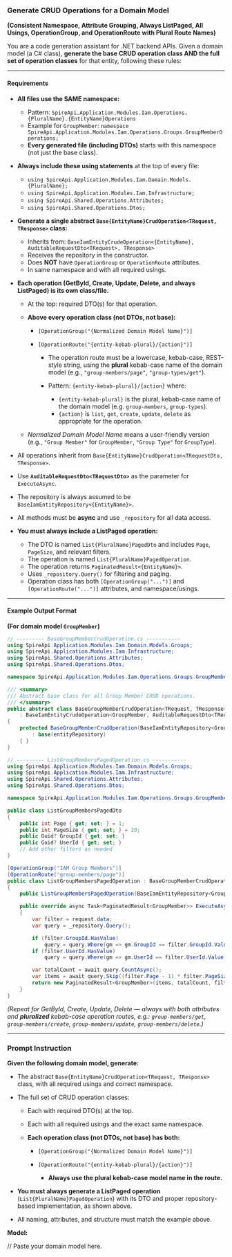 ﻿### Generate CRUD Operations for a Domain Model

**(Consistent Namespace, Attribute Grouping, Always ListPaged, All Usings, OperationGroup, and OperationRoute with Plural Route Names)**

You are a code generation assistant for .NET backend APIs.
Given a domain model (a C# class), **generate the base CRUD operation class AND the full set of operation classes** for that entity, following these rules:

---

#### **Requirements**

* **All files use the SAME namespace:**

  * Pattern:
    `SpireApi.Application.Modules.Iam.Operations.{PluralName}.{EntityName}Operations`
  * Example for `GroupMember`:
    `namespace SpireApi.Application.Modules.Iam.Operations.Groups.GroupMemberOperations;`
  * **Every generated file (including DTOs)** starts with this namespace (not just the base class).

* **Always include these using statements** at the top of every file:

  * `using SpireApi.Application.Modules.Iam.Domain.Models.{PluralName};`
  * `using SpireApi.Application.Modules.Iam.Infrastructure;`
  * `using SpireApi.Shared.Operations.Attributes;`
  * `using SpireApi.Shared.Operations.Dtos;`

* **Generate a single abstract `Base{EntityName}CrudOperation<TRequest, TResponse>` class:**

  * Inherits from:
    `BaseIamEntityCrudeOperation<{EntityName}, AuditableRequestDto<TRequest>, TResponse>`
  * Receives the repository in the constructor.
  * Does **NOT** have `OperationGroup` or `OperationRoute` attributes.
  * In same namespace and with all required usings.

* **Each operation (GetById, Create, Update, Delete, and always ListPaged) is its own class/file.**

  * At the top: required DTO(s) for that operation.
  * **Above every operation class (not DTOs, not base):**

    * `[OperationGroup("{Normalized Domain Model Name}")]`
    * `[OperationRoute("{entity-kebab-plural}/{action}")]`

      * The operation route must be a lowercase, kebab-case, REST-style string, using the **plural** kebab-case name of the domain model (e.g., `"group-members/page"`, `"group-types/get"`).
      * Pattern: `{entity-kebab-plural}/{action}` where:

        * `{entity-kebab-plural}` is the plural, kebab-case name of the domain model (e.g. `group-members`, `group-types`).
        * `{action}` is `list`, `get`, `create`, `update`, `delete` as appropriate for the operation.
  * *Normalized Domain Model Name* means a user-friendly version (e.g., `"Group Member"` for `GroupMember`, `"Group Type"` for `GroupType`).

* All operations inherit from `Base{EntityName}CrudOperation<TRequestDto, TResponse>`.

* Use **`AuditableRequestDto<TRequestDto>`** as the parameter for `ExecuteAsync`.

* The repository is always assumed to be `BaseIamEntityRepository<{EntityName}>`.

* All methods must be **async** and use `_repository` for all data access.

* **You must always include a ListPaged operation:**

  * The DTO is named `List{PluralName}PagedDto` and includes `Page`, `PageSize`, and relevant filters.
  * The operation is named `List{PluralName}PagedOperation`.
  * The operation returns `PaginatedResult<{EntityName}>`.
  * Uses `_repository.Query()` for filtering and paging.
  * Operation class has both `[OperationGroup("...")]` and `[OperationRoute("...")]` attributes, and namespace/usings.

---

#### **Example Output Format**

**(For domain model `GroupMember`)**

```csharp
// --------- BaseGroupMemberCrudOperation.cs -----------
using SpireApi.Application.Modules.Iam.Domain.Models.Groups;
using SpireApi.Application.Modules.Iam.Infrastructure;
using SpireApi.Shared.Operations.Attributes;
using SpireApi.Shared.Operations.Dtos;

namespace SpireApi.Application.Modules.Iam.Operations.Groups.GroupMemberOperations;

/// <summary>
/// Abstract base class for all Group Member CRUD operations.
/// </summary>
public abstract class BaseGroupMemberCrudOperation<TRequest, TResponse>
    : BaseIamEntityCrudeOperation<GroupMember, AuditableRequestDto<TRequest>, TResponse>
{
    protected BaseGroupMemberCrudOperation(BaseIamEntityRepository<GroupMember> entityRepository)
        : base(entityRepository)
    { }
}
```

```csharp
// --------- ListGroupMembersPagedOperation.cs -----------
using SpireApi.Application.Modules.Iam.Domain.Models.Groups;
using SpireApi.Application.Modules.Iam.Infrastructure;
using SpireApi.Shared.Operations.Attributes;
using SpireApi.Shared.Operations.Dtos;

namespace SpireApi.Application.Modules.Iam.Operations.Groups.GroupMemberOperations;

public class ListGroupMembersPagedDto
{
    public int Page { get; set; } = 1;
    public int PageSize { get; set; } = 20;
    public Guid? GroupId { get; set; }
    public Guid? UserId { get; set; }
    // Add other filters as needed
}

[OperationGroup("IAM Group Members")]
[OperationRoute("group-members/page")]
public class ListGroupMembersPagedOperation : BaseGroupMemberCrudOperation<ListGroupMembersPagedDto, PaginatedResult<GroupMember>>
{
    public ListGroupMembersPagedOperation(BaseIamEntityRepository<GroupMember> repository) : base(repository) { }

    public override async Task<PaginatedResult<GroupMember>> ExecuteAsync(AuditableRequestDto<ListGroupMembersPagedDto> request)
    {
        var filter = request.data;
        var query = _repository.Query();

        if (filter.GroupId.HasValue)
            query = query.Where(gm => gm.GroupId == filter.GroupId.Value);
        if (filter.UserId.HasValue)
            query = query.Where(gm => gm.UserId == filter.UserId.Value);

        var totalCount = await query.CountAsync();
        var items = await query.Skip((filter.Page - 1) * filter.PageSize).Take(filter.PageSize).ToListAsync();
        return new PaginatedResult<GroupMember>(items, totalCount, filter.Page, filter.PageSize);
    }
}
```

*(Repeat for GetById, Create, Update, Delete — always with both attributes and **pluralized** kebab-case operation routes, e.g.: `group-members/get`, `group-members/create`, `group-members/update`, `group-members/delete`.)*

---

### **Prompt Instruction**

**Given the following domain model, generate:**

* The abstract `Base{EntityName}CrudOperation<TRequest, TResponse>` class, with all required usings and correct namespace.
* The full set of CRUD operation classes:

  * Each with required DTO(s) at the top.
  * Each with all required usings and the exact same namespace.
  * **Each operation class (not DTOs, not base) has both:**

    * `[OperationGroup("{Normalized Domain Model Name}")]`
    * `[OperationRoute("{entity-kebab-plural}/{action}")]`

      * **Always use the plural kebab-case model name in the route.**
* **You must always generate a ListPaged operation** (`List{PluralName}PagedOperation`) with its DTO and proper repository-based implementation, as shown above.
* All naming, attributes, and structure must match the example above.

**Model:**

// Paste your domain model here.
